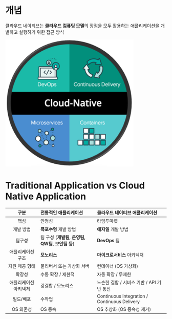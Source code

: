 개념
=====
클라우드 네이티브는 **클라우드 컴퓨팅 모델**의 장점을 모두 활용하는 애플리케이션을 개발하고 실행하기 위한 접근 방식
  
<img title="cloud-native" src="./images/cloud-native.png" alt="cloud-native" width="400px">

Traditional Application vs Cloud Native Application
=====
구분 | 전통적인 애플리케이션 | 클라우드 네이티브 애플리케이션
:---:|:---|:---
핵심 | 안정성 | 타임투마켓
개발 방법 | **폭포수형** 개발 방법 | **애자일** 개발 방법
팀구성 | 팀 구성 (**개발팀, 운영팀, QW팀, 보안팀 등**) | **DevOps** 팀
애플리케이션 구조 | **모노리스** | **마이크로서비스** 아키텍처
자원 제공 형태 | 물리버서 또는 가상화 서버 | 컨테이너 (OS 가상화)
확장성 | 수동 확장 / 제한적 | 자동 확장 / 무제한
애플리케이션 아키텍처 | 강결합 / 모노리스 | 느슨한 결합 / 서비스 기반 / API 기반 통신
빌드/배포 | 수작업 | Continuous Integration / Continuous Delivery
OS 의존성 | OS 종속 | OS 추상화 (OS 종속성 제거)
